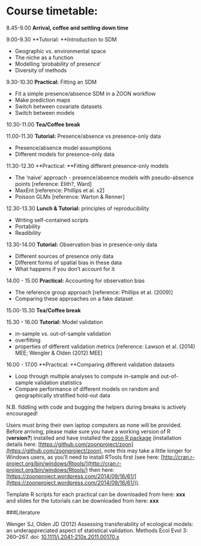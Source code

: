 # Course timetable:

8.45-9.00	**Arrival, coffee and settling down time**

9.00-9.30	**Tutorial: **Introduction to SDM

* Geographic vs. environmental space
* The niche as a function
* Modelling ‘probability of presence’
* Diversity of methods

9.30-10.30	**Practical:** Fitting an SDM

* Fit a simple presence/absence SDM in a ZOON workflow
* Make prediction maps
* Switch between covariate datasets
* Switch between models

10.30-11.00	**Tea/Coffee break**

11.00-11.30	**Tutorial:** Presence/absence vs presence-only data

* Presence/absence model assumptions 
* Different models for presence-only data

11.30-12.30	**Practical: **Fitting different presence-only models

* The ‘naive’ approach - presence/absence models with pseudo-absence points  [reference: Elith?, Ward]
* MaxEnt  [reference: Phillips et al. x2]
* Poisson GLMs  [reference: Warton & Renner]

12.30-13.30	**Lunch & Tutorial:** principles of reproducibility

* Writing self-contained scripts
* Portability
* Readibility

13.30-14.00	**Tutorial:** Observation bias in presence-only data

* Different sources of presence only data
* Different forms of spatial bias in these data
* What happens if you don’t account for it

14.00 - 15.00	**Practical:** Accounting for observation bias

* The reference group approach [reference: Phillips et al. (2009)]
* Comparing these approaches on a fake dataset

15.00-15.30	**Tea/Coffee break**

15.30 - 16.00	**Tutorial:** Model validation

* in-sample vs. out-of-sample validation
* overfitting
* properties of different validation metrics [reference: Lawson et al. (2014) MEE; Wengler & Olden (2012) MEE]

16.00 - 17.00	**Practical: **Comparing different validation datasets

* Loop through multiple analyses to compute in-sample and out-of-sample validation statistics
* Compare performance of different models on random and geographically stratified hold-out data

N.B. fiddling with code and bugging the helpers during breaks is actively encouraged!

Users must bring their own laptop computers as none will be provided. Before arriving, please make sure you have a working version of R (**version?**) installed and have installed the [zoon R package](https://github.com/zoonproject/zoon) (installation details here: [https://github.com/zoonproject/zoon](https://github.com/zoonproject/zoon), note this may take a little longer for Windows users, as you’ll need to install RTools first (see here: [http://cran.r-project.org/bin/windows/Rtools/](http://cran.r-project.org/bin/windows/Rtools/) then here: [https://zoonproject.wordpress.com/2014/09/16/61/](https://zoonproject.wordpress.com/2014/09/16/61/)).

Template R scripts for each practical can be downloaded from here: **xxx** and slides for the tutorials can be downloaded from here: **xxx**

###Literature

Wenger SJ, Olden JD (2012) Assessing transferability of ecological models: an underappreciated aspect of statistical validation. Methods Ecol Evol 3: 260–267. doi: [10.1111/j.2041-210x.2011.00170.x](http://onlinelibrary.wiley.com/doi/10.1111/j.2041-210X.2011.00170.x/abstract)

